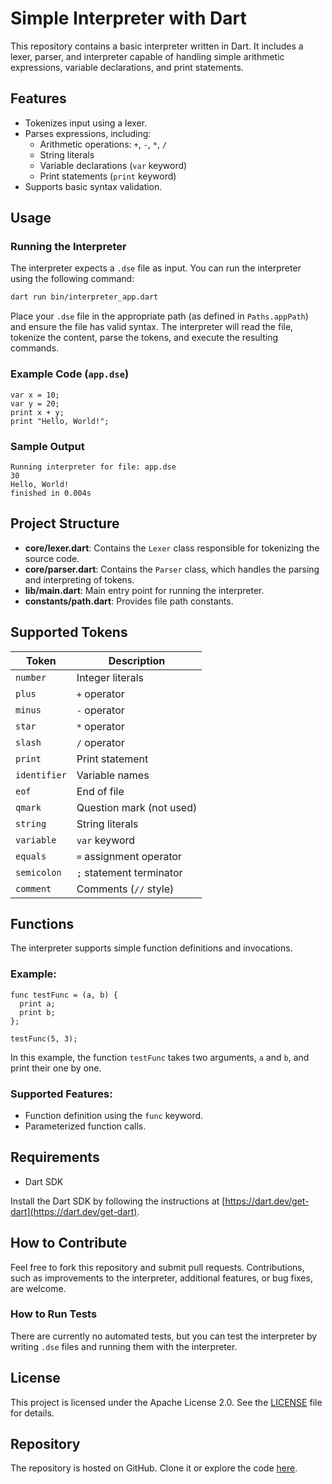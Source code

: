 
# Simple Interpreter with Dart

This repository contains a basic interpreter written in Dart. It includes a lexer, parser, and interpreter capable of handling simple arithmetic expressions, variable declarations, and print statements.

## Features

- Tokenizes input using a lexer.
- Parses expressions, including:
  - Arithmetic operations: `+`, `-`, `*`, `/`
  - String literals
  - Variable declarations (`var` keyword)
  - Print statements (`print` keyword)
- Supports basic syntax validation.

## Usage

### Running the Interpreter

The interpreter expects a `.dse` file as input. You can run the interpreter using the following command:

```bash
dart run bin/interpreter_app.dart
```

Place your `.dse` file in the appropriate path (as defined in `Paths.appPath`) and ensure the file has valid syntax. The interpreter will read the file, tokenize the content, parse the tokens, and execute the resulting commands.

### Example Code (`app.dse`)

```plaintext
var x = 10;
var y = 20;
print x + y;
print "Hello, World!";
```

### Sample Output

```plaintext
Running interpreter for file: app.dse
30
Hello, World!
finished in 0.004s
```

## Project Structure

- **core/lexer.dart**: Contains the `Lexer` class responsible for tokenizing the source code.
- **core/parser.dart**: Contains the `Parser` class, which handles the parsing and interpreting of tokens.
- **lib/main.dart**: Main entry point for running the interpreter.
- **constants/path.dart**: Provides file path constants.

## Supported Tokens

| Token       | Description                  |
| ----------- | ---------------------------- |
| `number`    | Integer literals              |
| `plus`      | `+` operator                  |
| `minus`     | `-` operator                  |
| `star`      | `*` operator                  |
| `slash`     | `/` operator                  |
| `print`     | Print statement               |
| `identifier`| Variable names                |
| `eof`       | End of file                   |
| `qmark`     | Question mark (not used)      |
| `string`    | String literals               |
| `variable`  | `var` keyword                 |
| `equals`    | `=` assignment operator       |
| `semicolon` | `;` statement terminator      |
| `comment`   | Comments (`//` style)         |

## Functions

The interpreter supports simple function definitions and invocations.

### Example:

```plaintext
func testFunc = (a, b) {
  print a;
  print b;
};

testFunc(5, 3);
```

In this example, the function `testFunc` takes two arguments, `a` and `b`, and print their one by one.

### Supported Features:
- Function definition using the `func` keyword.
- Parameterized function calls.

## Requirements

- Dart SDK

Install the Dart SDK by following the instructions at [https://dart.dev/get-dart](https://dart.dev/get-dart).

## How to Contribute

Feel free to fork this repository and submit pull requests. Contributions, such as improvements to the interpreter, additional features, or bug fixes, are welcome.

### How to Run Tests

There are currently no automated tests, but you can test the interpreter by writing `.dse` files and running them with the interpreter.

## License

This project is licensed under the Apache License 2.0. See the [LICENSE](LICENSE) file for details.

## Repository

The repository is hosted on GitHub. Clone it or explore the code [here](https://github.com/MultiX0/simple-Interpreter-with-dart.git).